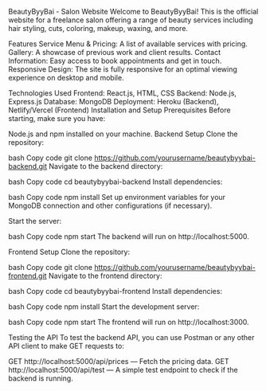 BeautyByyBai - Salon Website
Welcome to BeautyByyBai! This is the official website for a freelance salon offering a range of beauty services including hair styling, cuts, coloring, makeup, waxing, and more.

Features
Service Menu & Pricing: A list of available services with pricing.
Gallery: A showcase of previous work and client results.
Contact Information: Easy access to book appointments and get in touch.
Responsive Design: The site is fully responsive for an optimal viewing experience on desktop and mobile.

Technologies Used
Frontend: React.js, HTML, CSS
Backend: Node.js, Express.js
Database: MongoDB
Deployment: Heroku (Backend), Netlify/Vercel (Frontend)
Installation and Setup
Prerequisites
Before starting, make sure you have:

Node.js and npm installed on your machine.
Backend Setup
Clone the repository:

bash
Copy code
git clone https://github.com/yourusername/beautybyybai-backend.git
Navigate to the backend directory:

bash
Copy code
cd beautybyybai-backend
Install dependencies:

bash
Copy code
npm install
Set up environment variables for your MongoDB connection and other configurations (if necessary).

Start the server:

bash
Copy code
npm start
The backend will run on http://localhost:5000.

Frontend Setup
Clone the repository:

bash
Copy code
git clone https://github.com/yourusername/beautybyybai-frontend.git
Navigate to the frontend directory:

bash
Copy code
cd beautybyybai-frontend
Install dependencies:

bash
Copy code
npm install
Start the development server:

bash
Copy code
npm start
The frontend will run on http://localhost:3000.

Testing the API
To test the backend API, you can use Postman or any other API client to make GET requests to:

GET http://localhost:5000/api/prices — Fetch the pricing data.
GET http://localhost:5000/api/test — A simple test endpoint to check if the backend is running.

